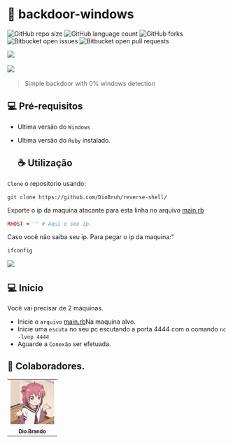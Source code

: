 # 🦑 backdoor-windows
 
![GitHub repo size](https://img.shields.io/github/repo-size/DioBruh/backdoor-windows?style=for-the-badge)
![GitHub language count](https://img.shields.io/github/languages/count/DioBruh/backdoor-windows?style=for-the-badge)
![GitHub forks](https://img.shields.io/github/forks/DioBruh/backdoor-windows?style=for-the-badge)
![Bitbucket open issues](https://img.shields.io/bitbucket/issues/DioBruh/backdoor-windows?style=for-the-badge)
![Bitbucket open pull requests](https://img.shields.io/bitbucket/pr-raw/DioBruh/backdoor-windows?style=for-the-badge)
 
<p>
  <img src="https://i.pinimg.com/originals/8d/bb/fc/8dbbfcd986821d26a8c09ace36045c0f.png"width=300px>
</p>

<p>
  <img src="https://camo.githubusercontent.com/7f611eb7fa49f2b2cf006f5164f75e1b4fafd3d967bfe0b00b717d3a10ebd44d/68747470733a2f2f696d672e736869656c64732e696f2f62616467652f527562792d4343333432443f7374796c653d666f722d7468652d6261646765266c6f676f3d72756279266c6f676f436f6c6f723d7768697465"
</p>

> Simple backdoor with 0% windows detection
  
## 💻 Pré-requisitos
* Ultima versão do `Windows`
* Ultima versão do `Ruby` instalado.
  
  ## ☕ Utilização
`Clone` o repositorio usando:

```
git clone https://github.com/DioBruh/reverse-shell/
```

<span>Exporte o ip da maquina atacante para esta linha no arquivo <a href="https://github.com/DioBruh/backdoor-windows/blob/main/main.rb">main.rb</a></span>

```ruby
RHOST = '' # Aqui o seu ip.
```

<span>Caso você não saiba seu ip. Para pegar o ip da maquina:"</span>

```bash
ifconfig
```
  
<p>
  <img src="https://github.com/DioBruh/reverse-shell/blob/main/images/ifconfig.png" width="600px;">
</p>

## 💻 Inicio
Você vai precisar de 2 máquinas.

* Inicie o `arquivo` <a href="https://github.com/DioBruh/backdoor-windows/blob/main/main.rb">main.rb</a>Na maquina alvo.<br>
* Inicie uma `escuta` no seu pc escutando a porta 4444 com o comando ```nc -lvnp 4444```
* Aguarde a `Conexão` ser efetuada.

## 🤝 Colaboradores.
<table>
    <td align="center">
      <a href="https://github.com/DioBruh/">
        <img src="https://github.com/OnlyFalopas/falopas-painel/blob/main/devs/87872423.jpg" width="100px;" alt="Foto do DIO"/><br>
        <sub>
          <b>Dio Brando</b>
        </sub>
      </a>
    </td>
  </tr>
</table>

